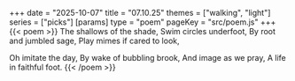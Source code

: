 +++
date = "2025-10-07"
title = "07.10.25"
themes = ["walking", "light"]
series = ["picks"]
[params]
  type = "poem"
  pageKey = "src/poem.js"
+++
{{< poem >}}
The shallows of the shade,
Swim circles underfoot,
By root and jumbled sage,
Play mimes if cared to look,

Oh imitate the day,
By wake of bubbling brook,
And image as we pray,
A life in faithful foot.
{{< /poem >}}